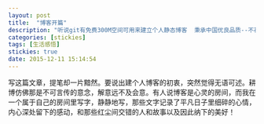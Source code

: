 ```yaml
---
layout: post
title:  "博客开篇"
description: "听说git有免费300M空间可用来建立个人静态博客  秉承中国优良品质--不花钱才是王道 遂建立该博客 不足之处希望批评指正   "
categories: [stickies]
tags: [生活感悟]
stickies: true
date: 2015-12-11 15:14:54
---
```


<txt>写这篇文章，提笔却一片黯然。要说出建个人博客的初衷，突然觉得无语可述。耕博仿佛那是不可言传的意念，解意远不及会意。有人说博客是心灵的房间，而我在一个属于自己的房间里写字，静静地写，那些文字记录了平凡日子里细碎的心情，内心深处留下的感动，和那些红尘间交错的人和故事以及因此纳下的美好！</txt>
